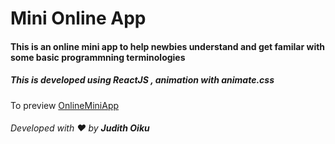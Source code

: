 # Mini Online App
#### This is an online mini app to help newbies understand and get familar with some basic programmning terminologies

##### This is developed using ReactJS , animation with animate.css




To preview [OnlineMiniApp](onlineminiapp.netlify.com)




###### Developed  with :heart: by **Judith Oiku**
